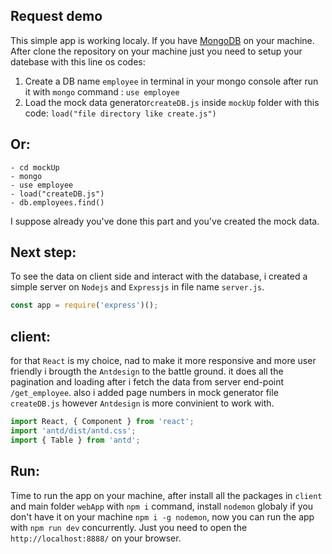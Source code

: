 
## Request demo

This simple app is working localy. If you have [MongoDB](https://www.mongodb.com/what-is-mongodb) on your machine. After clone the repository on your machine just you need to setup your datebase with this line os codes:

1. Create a DB name ``employee`` in terminal in your mongo console after run it with ``mongo`` command :
	```use employee```
2. Load the mock data generator``createDB.js`` inside ``mockUp`` folder with this code: 
	```load("file directory like create.js")```

## Or: 
	- cd mockUp
	- mongo
	- use employee
	- load("createDB.js")
	- db.employees.find()

I suppose already you've done this part and you've created the mock data.

## Next step:
To see the data on client side and interact with the database, i created a simple server on ``Nodejs`` and ``Expressjs`` in file name ``server.js``.

```js
const app = require('express')();
```

## client: 
for that ``React`` is my choice, nad to make it more responsive and more user friendly i brougth the ``Antdesign`` to the battle ground. it does all the pagination and loading after i fetch the data from server end-point ``/get_employee``. also i added page numbers in mock generator file ``createDB.js``
however ``Antdesign`` is more convinient to work with.

````js
import React, { Component } from 'react';
import 'antd/dist/antd.css';
import { Table } from 'antd';
````

## Run:
  Time to run the app on your machine, after install all the packages in ``client`` and main folder ``webApp`` with ``npm i`` command,
  install ``nodemon`` globaly if you don't have it on your machine ``npm i -g nodemon``, now you can run the app with ``npm run dev`` concurrently.
  Just you need to open the ``http://localhost:8888/`` on your browser. 








